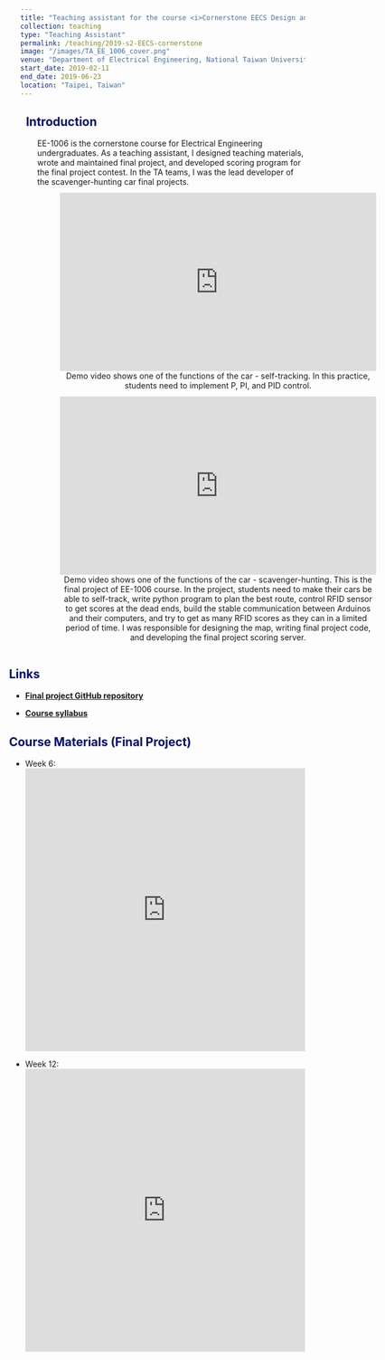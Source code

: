 ```yaml
---
title: "Teaching assistant for the course <i>Cornerstone EECS Design and Implementation (EE-1006)</i>"
collection: teaching
type: "Teaching Assistant"
permalink: /teaching/2019-s2-EECS-cornerstone
image: "/images/TA_EE_1006_cover.png"
venue: "Department of Electrical Engineering, National Taiwan University"
start_date: 2019-02-11
end_date: 2019-06-23
location: "Taipei, Taiwan"
---
```


<h2 style="color: #000f70"> <i class="fas fa-dot-circle" style="font-size:18px;"></i> &nbsp;&nbsp;Introduction </h2>

<div style="margin-left: 30px">
  <p>EE-1006 is the cornerstone course for Electrical Engineering undergraduates. As a teaching assistant, I designed teaching materials, wrote and maintained final project, and developed scoring program for the final project contest. In the TA teams, I was the lead developer of the scavenger-hunting car final projects.
  </p>

  <figure style="text-align: center; display: inline-block;margin-top:-3px">
    <iframe width="560" height="315" src="https://www.youtube.com/embed/Da_vvY4mkX4" frameborder="0" allow="accelerometer; autoplay; clipboard-write; encrypted-media; gyroscope; picture-in-picture" allowfullscreen></iframe>
    <figcaption style="text-align: center;">Demo video shows one of the functions of the car - self-tracking. In this practice, students need to implement P, PI, and PID control.
    </figcaption>
  </figure>



  <figure style="text-align: center; display: inline-block;margin-top:-3px">
    <iframe width="560" height="315" src="https://www.youtube.com/embed/Nj2mI1Ceqhw" frameborder="0" allow="accelerometer; autoplay; clipboard-write; encrypted-media; gyroscope; picture-in-picture" allowfullscreen></iframe>
    <figcaption style="text-align: center;">Demo video shows one of the functions of the car - scavenger-hunting. This is the final project of EE-1006 course. In the project, students need to make their cars be able to self-track, write python program to plan the best route, control RFID sensor to get scores at the dead ends, build the stable communication between Arduinos and their computers, and try to get as many RFID scores as they can in a limited period of time. I was responsible for designing the map, writing final project code, and developing the final project scoring server.
    </figcaption>
  </figure>


</div>


<h2 style="color: #000f70; margin-left: -30px"> <i class="fas fa-dot-circle" style="font-size:18px;"></i> &nbsp;&nbsp;Links </h2>

<div style="margin-left: -15px">
  <ul>
    <li><a href="https://github.com/Kuanhao-Chao/Creative-Cornerstone-Course-Design-for-ICT-and-Engineering-Education" target="_blank"><b>Final project GitHub repository</b></a></li>
  </ul>
  <ul>
    <li><a href="  https://nol.ntu.edu.tw/nol/coursesearch/print_table.php?course_id=921%20U2650&class=&dpt_code=9210&ser_no=75161&semester=108-1" target="_blank"><b>Course syllabus</b></a></li>
  </ul>

</div>

<h2 style="color: #000f70; margin-left: -30px"> <i class="fas fa-dot-circle" style="font-size:18px;"></i> &nbsp;&nbsp;Course Materials (Final Project) </h2>

<div style="margin-left: -15px">
  <ul>
    <li>
      Week 6:
    </li>
    <iframe src="https://docs.google.com/presentation/d/e/2PACX-1vQOPG4GV03Rcoxt6nky6kCCTavWXN5Rq-NEKLHxRqU5wPwxL-oe4Gb82UFrIF2OSYUOUN-UJWLlgjkP/embed?start=false&loop=false&delayms=3000" frameborder="0" width="100%" height="500" allowfullscreen="true" mozallowfullscreen="true" webkitallowfullscreen="true"></iframe>
  </ul>
  <ul>
    <li>
      Week 12:
    </li>
    <iframe src="https://docs.google.com/presentation/d/e/2PACX-1vT_dGp879T_Lir25IR_4Q4OoNclDa_e-k5TDBMmFfMD7oVg4NaaGBOlOsRZJvRHx7AmrDr2kKWXuSDz/embed?start=false&loop=false&delayms=3000" frameborder="0" width="100%" height="500" allowfullscreen="true" mozallowfullscreen="true" webkitallowfullscreen="true"></iframe>
  </ul>
</div>
